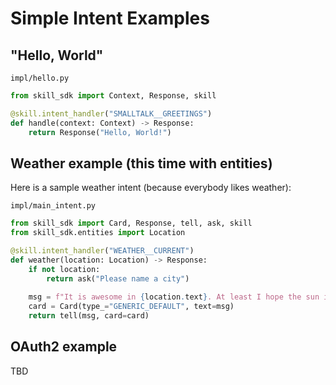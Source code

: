 # Simple Intent Examples

## "Hello, World" 

`impl/hello.py`
```python
from skill_sdk import Context, Response, skill

@skill.intent_handler("SMALLTALK__GREETINGS")
def handle(context: Context) -> Response:
    return Response("Hello, World!")
```

## Weather example (this time with entities)

Here is a sample weather intent (because everybody likes weather):

`impl/main_intent.py`
```python
from skill_sdk import Card, Response, tell, ask, skill
from skill_sdk.entities import Location

@skill.intent_handler("WEATHER__CURRENT")
def weather(location: Location) -> Response:
    if not location:
        return ask("Please name a city")
    
    msg = f"It is awesome in {location.text}. At least I hope the sun is shining"
    card = Card(type_="GENERIC_DEFAULT", text=msg)
    return tell(msg, card=card)
```

## OAuth2 example

TBD
